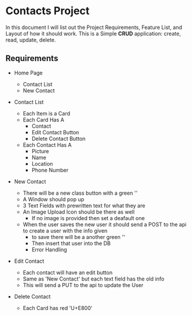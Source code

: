 
Contacts Project
=================
In this document I will list out the Project Requirements, Feature List, and Layout of how it should work.
This is a Simple **CRUD** application: create, read, update, delete.

Requirements
-----------------
 - Home Page
	 - Contact List
	 - New Contact

 - Contact List
	 - Each Item is a Card
	 - Each Card Has A
		 - Contact
		 - Edit Contact Button
		 - Delete Contact Button
	 - Each Contact Has A
		 - Picture
		 - 	Name
		 - Location
		 - Phone Number
 - New Contact
	 -  There will be a new class button with a green '<i class = "icon-plus"></i>'
	 - A Window should pop up
	 - 3 Text Fields with prewritten text for what they are
	 - An Image Upload Icon should be there as well
		 - If no image is provided then set a deafault one
	 - When the user saves the new user it should send a POST to the api to create a user with the info given
		 - to save there will be a another green '<i class = "icon-plus"></i>'
		 - Then insert that user into the DB
		 - Error Handling
 - Edit Contact
	 - Each contact will have an edit button
	 - Same as 'New Contact' but each text field has the old info
	 -  This will send a PUT to the api to update the User
 - Delete Contact
	 - Each Card has red 'U+E800'
